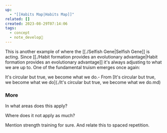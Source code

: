 ```yaml
---
up:
  - "[[Habits Map|Habits Map]]"
related: []
created: 2023-08-29T07:14:06
tags:
  - concept
  - note_develop🍃
---
```

This is another example of where the [[./Selfish Gene|Selfish Gene]] is acting. Since [[./Habit formation provides an evolutionary advantage|Habit formation provides an evolutionary advantage]] it's always adjusting to what we are up to. One of the fundamental truism emerges once again:

It's circular but true, we become what we do.- From [It's circular but true, we become what we do](./It's circular but true, we become what we do.md)

### More
In what areas does this apply?

Where does it not apply as much?

Mention strength training for sure. And relate this to spaced repetition.

